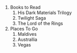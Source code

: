 1. Books to Read
   1. His Dark Materials Trilogy
   2. Twilight Saga
   3. The Lord of the Rings
2. Places To Go
   1. Maldives
   2. Australlia
   3. Vegas

